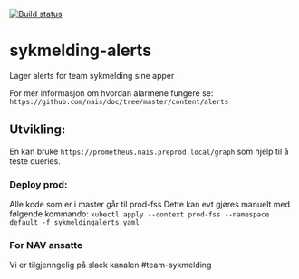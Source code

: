 [![Build status](https://github.com/navikt/sykmelding-alerts/workflows/Deploy%20to%20dev%20and%20prod/badge.svg)](https://github.com/navikt/sykmelding-alerts/workflows/Deploy%20to%20dev%20and%20prod/badge.svg)

# sykmelding-alerts

Lager alerts for team sykmelding sine apper

For mer informasjon om hvordan alarmene fungere se:
`https://github.com/nais/doc/tree/master/content/alerts`

## Utvikling:
En kan bruke `https://prometheus.nais.preprod.local/graph` som hjelp til å teste queries.

### Deploy prod:
Alle kode som er i master går til prod-fss
Dette kan evt gjøres manuelt med følgende kommando:
`kubectl apply --context prod-fss --namespace default -f sykmeldingalerts.yaml`

### For NAV ansatte
Vi er tilgjenngelig på slack kanalen #team-sykmelding